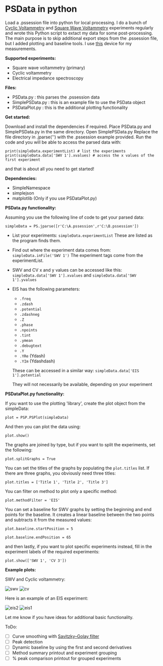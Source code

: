 # PSData in python
 Load a .pssession file into python for local processing.
 I do a bunch of [Cyclic Voltammetry](https://en.wikipedia.org/wiki/Cyclic_voltammetry) and [Square Wave Voltammetry](https://en.wikipedia.org/wiki/Squarewave_voltammetry) experiments regularly and wrote this Python script to extact my data for some post-processing. The main purpose is to skip additional export steps from the .pssession file, but I added plotting and baseline tools. I use [this](https://www.palmsens.com/product/palmsens4/) device for my measurements.
 
 **Supported experiments:**
 - Square wave voltammetry (primary)
 - Cyclic voltammetry
 - Electrical impedance spectroscopy
 
 **Files:**
 - PSData.py : this parses the .pssession data
 - SimplePSData.py : this is an example file to use the PSData object
 - PSDataPlot.py : this is the additional plotting functionality
 
 **Get started:**
 
 Download and install the dependencies if required.
 Place PSData.py and SimplePSData.py in the same directory.
 Open SimplePSData.py
 Replace the file directory in .jparse('') with the .pssession example provided.
 Run the code and you will be able to access the parsed data with:
 ```
 print(simpleData.experimentList) # list the experiments
 print(simpleData.data['SWV 1'].xvalues) # access the x values of the first experiment
 ```
 
 and that is about all you need to get started!
 
 **Dependencies:**
  - SimpleNamespace
  - simplejson
  - matplotlib (Only if you use PSDataPlot.py)

**PSData.py functionality:**

Assuming you use the following line of code to get your parsed data:

```simpleData = PS.jparse([r'C:\A.pssession',r'C:\B.pssession'])```

- List your experiments:
  ```simpleData.experimentList```
  These are listed as the program finds them.
- Find out where the experiment data comes from:
  ```simpleData.inFile('SWV 1')```
  The experiment tags come from the experimentList.
- SWV and CV x and y values can be accessed like this:
  ```simpleData.data['SWV 1'].xvalues``` and ```simpleData.data['SWV 1'].yvalues```
- EIS has the following parameters:
  - ```.freq```
  - ```.zdash```
  - ```.potential```
  - ```.zdashneg```
  - ```.Z```
  - ```.phase```
  - ```.npoints```
  - ```.tint```
  - ```.ymean```
  - ```.debugtext```
  - ```.Y```
  - ```.YRe``` (Ydash)
  - ```.YIm``` (Ydashdash)
  
  These can be accessed in a similar way: ```simpleData.data['EIS 1'].potential```
  
  They will not necessarily be available, depending on your experiment

**PSDataPlot.py functionality:**

If you want to use the plotting 'library', create the plot object from the simpleData:

```plot = PSP.PSPlot(simpleData)```

And then you can plot the data using:

```plot.show()```

The graphs are joined by type, but if you want to split the experiments, set the following:

```plot.splitGraphs = True```

You can set the titles of the graphs by populating the ```plot.titles``` list. If there are three graphs, you obviously need three titles:

```plot.titles = ['Title 1', 'Title 2', 'Title 3']```

You can filter on method to plot only a specific method:

```plot.methodFilter = 'EIS'```

You can set a baseline for SWV graphs by setting the beginning and end points for the baseline. It creates a linear baseline between the two points and subtracts it from the measured values:

```plot.baseline.startPosition = 5```

```plot.baseline.endPosition = 65```

and then lastly, if you want to plot specific experiments instead, fill in the experiment labels of the required experiments:

```plot.show(['SWV 1', 'CV 3'])```

**Example plots:**

SWV and Cyclic voltammetry:

![swv](https://user-images.githubusercontent.com/45431675/112733973-a6483000-8f4b-11eb-96b1-cfd73bab65f0.png)
![cv](https://user-images.githubusercontent.com/45431675/112733990-ba8c2d00-8f4b-11eb-9045-fff9c78b7b7f.png)

Here is an example of an EIS experiment:

![eis2](https://user-images.githubusercontent.com/45431675/112734013-d099ed80-8f4b-11eb-8336-2d50bc6fab54.png)
![eis1](https://user-images.githubusercontent.com/45431675/112734016-d42d7480-8f4b-11eb-9b0d-5f0ea4e63a59.png)

Let me know if you have ideas for additional basic functionality.

ToDo:
- [ ] Curve smoothing with [Savitzky–Golay filter](https://en.wikipedia.org/wiki/Savitzky%E2%80%93Golay_filter)
- [ ] Peak detection
- [ ] Dynamic baseline by using the first and second derivatives
- [ ] Method summary printout and experiment grouping
- [ ] % peak comparison printout for grouped experiments
